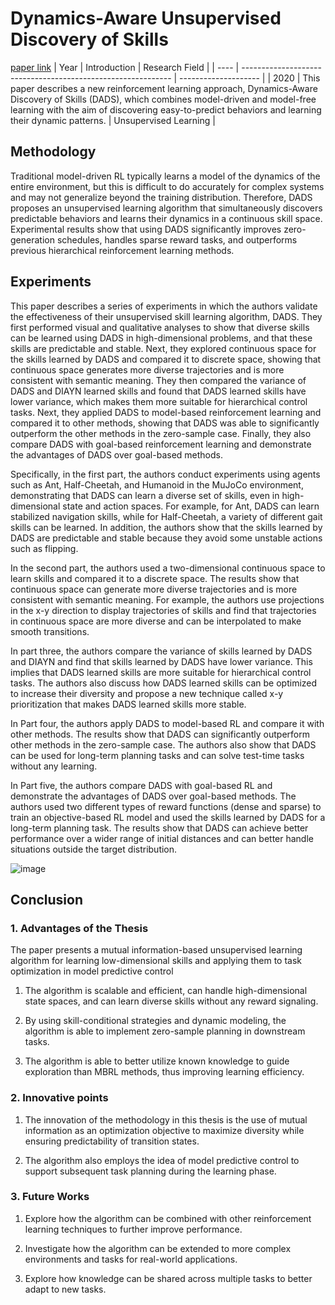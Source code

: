 # Dynamics-Aware Unsupervised Discovery of Skills
[paper link](https://arxiv.org/pdf/1907.01657.pdf)
| Year | Introduction                                                         | Research Field                 |
| ---- | ------------------------------------------------------------ | -------------------- |
| 2020 | This paper describes a new reinforcement learning approach, Dynamics-Aware Discovery of Skills (DADS), which combines model-driven and model-free learning with the aim of discovering easy-to-predict behaviors and learning their dynamic patterns.         | Unsupervised Learning          |

## Methodology
  Traditional model-driven RL typically learns a model of the dynamics of the entire environment, but this is difficult to do accurately for complex systems and may not generalize beyond the training distribution. Therefore, DADS proposes an unsupervised learning algorithm that simultaneously discovers predictable behaviors and learns their dynamics in a continuous skill space. Experimental results show that using DADS significantly improves zero-generation schedules, handles sparse reward tasks, and outperforms previous hierarchical reinforcement learning methods.
 
## Experiments
  This paper describes a series of experiments in which the authors validate the effectiveness of their unsupervised skill learning algorithm, DADS. They first performed visual and qualitative analyses to show that diverse skills can be learned using DADS in high-dimensional problems, and that these skills are predictable and stable. Next, they explored continuous space for the skills learned by DADS and compared it to discrete space, showing that continuous space generates more diverse trajectories and is more consistent with semantic meaning. They then compared the variance of DADS and DIAYN learned skills and found that DADS learned skills have lower variance, which makes them more suitable for hierarchical control tasks. Next, they applied DADS to model-based reinforcement learning and compared it to other methods, showing that DADS was able to significantly outperform the other methods in the zero-sample case. Finally, they also compare DADS with goal-based reinforcement learning and demonstrate the advantages of DADS over goal-based methods.

Specifically, in the first part, the authors conduct experiments using agents such as Ant, Half-Cheetah, and Humanoid in the MuJoCo environment, demonstrating that DADS can learn a diverse set of skills, even in high-dimensional state and action spaces. For example, for Ant, DADS can learn stabilized navigation skills, while for Half-Cheetah, a variety of different gait skills can be learned. In addition, the authors show that the skills learned by DADS are predictable and stable because they avoid some unstable actions such as flipping.

In the second part, the authors used a two-dimensional continuous space to learn skills and compared it to a discrete space. The results show that continuous space can generate more diverse trajectories and is more consistent with semantic meaning. For example, the authors use projections in the x-y direction to display trajectories of skills and find that trajectories in continuous space are more diverse and can be interpolated to make smooth transitions.

In part three, the authors compare the variance of skills learned by DADS and DIAYN and find that skills learned by DADS have lower variance. This implies that DADS learned skills are more suitable for hierarchical control tasks. The authors also discuss how DADS learned skills can be optimized to increase their diversity and propose a new technique called x-y prioritization that makes DADS learned skills more stable.

In Part four, the authors apply DADS to model-based RL and compare it with other methods. The results show that DADS can significantly outperform other methods in the zero-sample case. The authors also show that DADS can be used for long-term planning tasks and can solve test-time tasks without any learning.

In Part five, the authors compare DADS with goal-based RL and demonstrate the advantages of DADS over goal-based methods. The authors used two different types of reward functions (dense and sparse) to train an objective-based RL model and used the skills learned by DADS for a long-term planning task. The results show that DADS can achieve better performance over a wider range of initial distances and can better handle situations outside the target distribution.

![image](https://github.com/Zhang-Bocheng/paper-reading/assets/160409071/817a0746-b587-418f-81af-fbce1f55d536)

## Conclusion

### 1. Advantages of the Thesis
The paper presents a mutual information-based unsupervised learning algorithm for learning low-dimensional skills and applying them to task optimization in model predictive control

 1. The algorithm is scalable and efficient, can handle high-dimensional state spaces, and can learn diverse skills without any reward signaling.

 2. By using skill-conditional strategies and dynamic modeling, the algorithm is able to implement zero-sample planning in downstream tasks.
 
 3. The algorithm is able to better utilize known knowledge to guide exploration than MBRL methods, thus improving learning efficiency.
    
### 2. Innovative points
  1. The innovation of the methodology in this thesis is the use of mutual information as an optimization objective to maximize diversity while ensuring predictability of transition states.
     
  2. The algorithm also employs the idea of model predictive control to support subsequent task planning during the learning phase.
     
### 3. Future Works
  1. Explore how the algorithm can be combined with other reinforcement learning techniques to further improve performance.
  
  2. Investigate how the algorithm can be extended to more complex environments and tasks for real-world applications.
  
  3. Explore how knowledge can be shared across multiple tasks to better adapt to new tasks.
